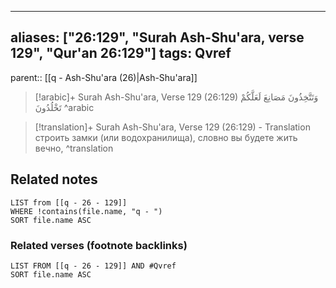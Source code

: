 
---
aliases: ["26:129", "Surah Ash-Shu'ara, verse 129", "Qur'an 26:129"]
tags: Qvref
---

parent:: [[q - Ash-Shu'ara (26)|Ash-Shu'ara]]

> [!arabic]+ Surah Ash-Shu'ara, Verse 129 (26:129)
> <span class="quran-arabic">وَتَتَّخِذُونَ مَصَانِعَ لَعَلَّكُمْ تَخْلُدُونَ</span>
^arabic

> [!translation]+ Surah Ash-Shu'ara, Verse 129 (26:129) - Translation
> строить замки (или водохранилища), словно вы будете жить вечно,
^translation



## Related notes
```dataview
LIST from [[q - 26 - 129]]
WHERE !contains(file.name, "q - ")
SORT file.name ASC
```

### Related verses (footnote backlinks)
```dataview
LIST FROM [[q - 26 - 129]] AND #Qvref
SORT file.name ASC
```

